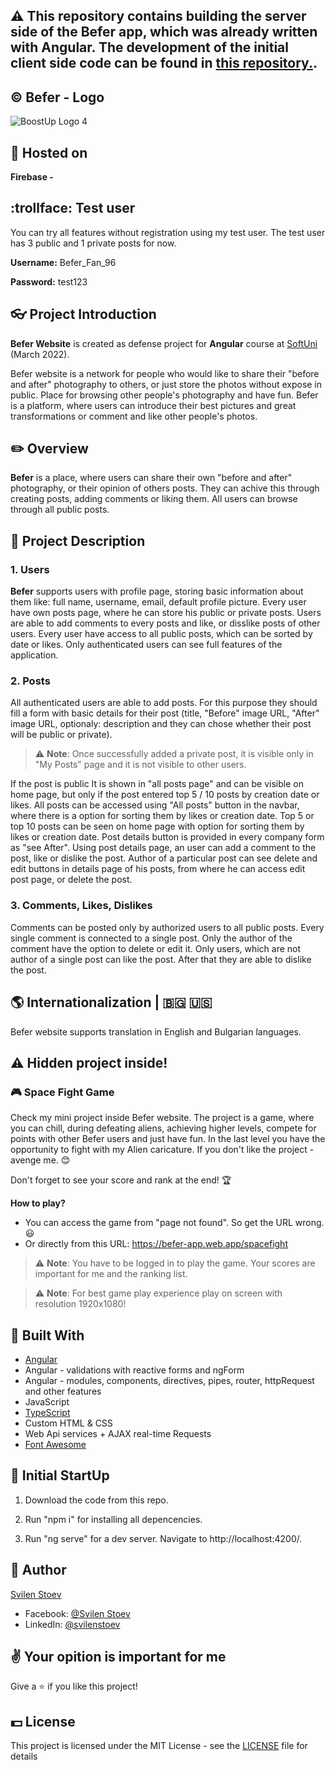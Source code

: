 ## :warning: This repository contains building the server side of the Befer app, which was already written with Angular. The development of the initial client side code can be found in [this repository.](https://github.com/SvilenStoev/Angular-App-Befer). 

## &copy; Befer - Logo
![BoostUp Logo 4](https://www.linkpicture.com/q/Logo21.png)

## :link: Hosted on

**Firebase -** 

## :trollface: Test user
You can try all features without registration using my test user. The test user has 3 public and 1 private posts for now.

**Username:** Befer_Fan_96

**Password:** test123

## :eyeglasses: Project Introduction

**Befer Website** is created as defense project for **Angular** course at [SoftUni](https://softuni.bg/ "SoftUni") (March 2022).

Befer website is a network for people who would like to share their "before and after" photography to others, or just store the photos without expose in public. Place for browsing other people's photography and have fun.
Befer is a platform, where users can introduce their best pictures and great transformations or comment and like other people's photos.

## :pencil2: Overview

**Befer** is a place, where users can share their own "before and after" photography, or their opinion of others posts. They can achive this through creating posts, adding comments or liking them. All users can browse through all public posts.

## :pencil: Project Description

### 1. Users

**Befer** supports users with profile page, storing basic information about them like: full name, username, email, default profile picture. Every user have own posts page, where he can store his public or private posts. Users are able to add comments to every posts and like, or disslike posts of other users. Every user have access to all public posts, which can be sorted by date or likes. Only authenticated users can see full features of the application.

### 2. Posts

All authenticated users are able to add posts. For this purpose they should fill a form with basic details for their post (title, "Before" image URL, "After" image URL, optionaly: description and they can chose whether their post will be public or private).
> :warning: **Note**: Once successfully added a private post, it is visible only in "My Posts" page and it is not visible to other users.

If the post is public It is shown in "all posts page" and can be visible on home page, but only if the post entered top 5 / 10 posts by creation date or likes.
All posts can be accessed using "All posts" button in the navbar, where there is a option for sorting them by likes or creation date. Top 5 or top 10 posts can be seen on home page with option for sorting them by likes or creation date.
Post details button is provided in every company form as "see After".
Using post details page, an user can add a comment to the post, like or dislike the post.
Author of a particular post can see delete and edit buttons in details page of his posts, from where he can access edit post page, or delete the post.

### 3. Comments, Likes, Dislikes

Comments can be posted only by authorized users to all public posts. Every single comment is connected to a single post.
Only the author of the comment have the option to delete or edit it.
Only users, which are not author of a single post can like the post. After that they are able to dislike the post.

## :earth_americas: Internationalization | :bulgaria: :us:

Befer website supports translation in English and Bulgarian languages.

## :warning: Hidden project inside!
### :video_game: Space Fight Game

Check my mini project inside Befer website. The project is a game, where you can chill, during defeating aliens, achieving higher levels, compete for points with other Befer users and just have fun. In the last level you have the opportunity to fight with my Alien caricature. If you don't like the project - avenge me. :blush: 

Don't forget to see your score and rank at the end! :trophy:

**How to play?** 
- You can access the game from "page not found". So get the URL wrong. :smiley:
- Or directly from this URL: https://befer-app.web.app/spacefight

> :warning: **Note**: You have to be logged in to play the game. Your scores are important for me and the ranking list.

> :warning: **Note**: For best game play experience play on screen with resolution 1920x1080!

## :hammer: Built With
- [Angular](https://github.com/angular)
- Angular - validations with reactive forms and ngForm
- Angular - modules, components, directives, pipes, router, httpRequest and other features
- JavaScript
- [TypeScript](https://www.typescriptlang.org/)
- Custom HTML & CSS
- Web Api services + AJAX real-time Requests
- [Font Awesome](https://fontawesome.com/)

## :rocket: Initial StartUp

1) Download the code from this repo. 

2) Run "npm i" for installing all depencencies.

3) Run "ng serve" for a dev server. Navigate to http://localhost:4200/.

## 🧑 Author

[Svilen Stoev](https://github.com/SvilenStoev)
- Facebook: [@Svilen Stoev](https://www.facebook.com/svilen.stoev.3)
- LinkedIn: [@svilenstoev](https://www.linkedin.com/in/svilenstoev/?fbclid=IwAR3__rQn3sR4rxJKEL6FK4QV1aR9tnF6vnOwMWsBghXz3xZPx-lYOc66gtU)

## :v: Your opition is important for me

Give a :star: if you like this project!

## 💵 License

This project is licensed under the MIT License - see the [LICENSE](LICENSE) file for details
